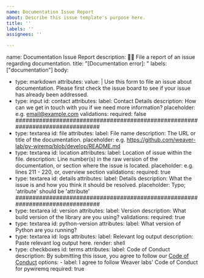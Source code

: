 ```yaml
---
name: Documentation Issue Report
about: Describe this issue template's purpose here.
title: ''
labels: ''
assignees: ''

---
```


name: Documentation Issue Report
description: 🐞🐞 File a report of an issue regarding documentation.
title: "[Documentation error]: "
labels: ["documentation"]
body:
  - type: markdown
    attributes:
      value: |
        Use this form to file an issue about documentation.
        Please first check the issue board to see if your issue has already been addressed.
  - type: input
    id: contact
    attributes:
      label: Contact Details
      description: How can we get in touch with you if we need more information?
      placeholder: e.g. email@example.com
    validations:
      required: false
###############################################################################
  - type: textarea
    id: file
    attributes:
      label: File name
      description: The URL or title of the documentation.
      placeholder: e.g. https://github.com/weaver-lab/py-wiremq/blob/develop/README.md
  - type: textarea
    id: location
    attributes:
      label: Location of issue within the file.
      description: Line number(s) in the raw version of the documentation, or section where the issue is located.
      placeholder: e.g. lines 211 - 220, or, overview section
    validations:
      required: true
  - type: textarea
    id: details
    attributes:
      label: Details
      description: What the issue is and how you think it should be resolved.
      placeholder: Typo; 'atribute' should be 'attribute'
###############################################################################
  - type: textarea
    id: version
    attributes:
      label: Version
      description: What build version of the library are you using?
    validations:
      required: true
  - type: textarea
    id: python-version
    attributes:
      label: What version of Python are you running?
  - type: textarea
    id: logs
    attributes:
      label: Relevant log output
      description: Paste relevant log output here.
      render: shell
  - type: checkboxes
    id: terms
    attributes:
      label: Code of Conduct
      description: By submitting this issue, you agree to follow our [Code of Conduct](https://github.com/weaver-lab/py-wiremq/.github/CODE_OF_CONDUCT.md)
      options:
        - label: I agree to follow Weaver labs' Code of Conduct for pywiremq
          required: true
